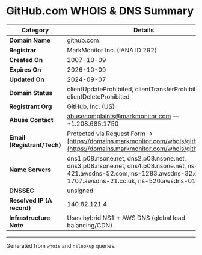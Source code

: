 # GitHub.com WHOIS & DNS Summary

| Category                    | Details                                                                                                                                                                    |
| --------------------------- | -------------------------------------------------------------------------------------------------------------------------------------------------------------------------- |
| **Domain Name**             | github.com                                                                                                                                                                 |
| **Registrar**               | MarkMonitor Inc. (IANA ID 292)                                                                                                                                             |
| **Created On**              | 2007-10-09                                                                                                                                                                 |
| **Expires On**              | 2026-10-09                                                                                                                                                                 |
| **Updated On**              | 2024-09-07                                                                                                                                                                 |
| **Domain Status**           | clientUpdateProhibited, clientTransferProhibited, clientDeleteProhibited                                                                                                   |
| **Registrant Org**          | GitHub, Inc. (US)                                                                                                                                                          |
| **Abuse Contact**           | [abusecomplaints@markmonitor.com](mailto:abusecomplaints@markmonitor.com) — +1.208.685.1750                                                                                |
| **Email (Registrant/Tech)** | Protected via Request Form → [https://domains.markmonitor.com/whois/github.com](https://domains.markmonitor.com/whois/github.com)                                          |
| **Name Servers**            | dns1.p08.nsone.net, dns2.p08.nsone.net, dns3.p08.nsone.net, dns4.p08.nsone.net, ns-421.awsdns-52.com, ns-1283.awsdns-32.org, ns-1707.awsdns-21.co.uk, ns-520.awsdns-01.net |
| **DNSSEC**                  | unsigned                                                                                                                                                                   |
| **Resolved IP (A record)**  | 140.82.121.4                                                                                                                                                               |
| **Infrastructure Note**     | Uses hybrid NS1 + AWS DNS (global load balancing/CDN)                                                                                                                      |

---

Generated from `whois` and `nslookup` queries.

